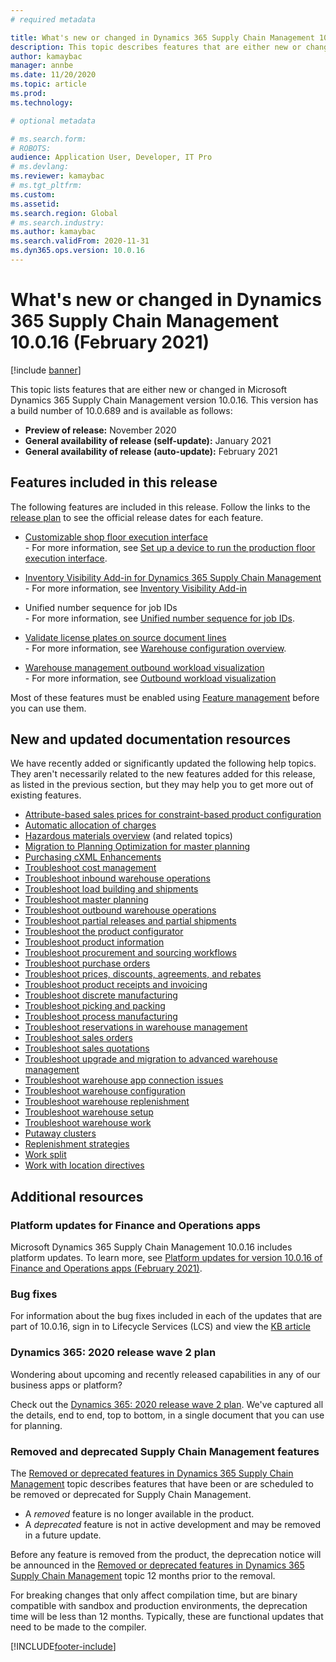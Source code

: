 ```yaml
---
# required metadata

title: What's new or changed in Dynamics 365 Supply Chain Management 10.0.16 (February 2021) 
description: This topic describes features that are either new or changed in Dynamics 365 Supply Chain Management 10.0.16. 
author: kamaybac
manager: annbe
ms.date: 11/20/2020
ms.topic: article
ms.prod: 
ms.technology: 

# optional metadata

# ms.search.form: 
# ROBOTS: 
audience: Application User, Developer, IT Pro
# ms.devlang: 
ms.reviewer: kamaybac
# ms.tgt_pltfrm: 
ms.custom: 
ms.assetid: 
ms.search.region: Global
# ms.search.industry: 
ms.author: kamaybac
ms.search.validFrom: 2020-11-31 
ms.dyn365.ops.version: 10.0.16
---
```


# What's new or changed in Dynamics 365 Supply Chain Management 10.0.16 (February 2021)

[!include [banner](../includes/banner.md)]

This topic lists features that are either new or changed in Microsoft Dynamics 365 Supply Chain Management version 10.0.16. This version has a build number of 10.0.689 and is available as follows:

- **Preview of release:** November 2020
- **General availability of release (self-update):** January 2021
- **General availability of release (auto-update):** February 2021

## Features included in this release

The following features are included in this release. Follow the links to the [release plan](https://docs.microsoft.com/dynamics365-release-plan/2020wave2/finance-operations/dynamics365-supply-chain-management/planned-features) to see the official release dates for each feature.

- [Customizable shop floor execution interface](https://docs.microsoft.com/dynamics365-release-plan/2020wave2/finance-operations/dynamics365-supply-chain-management/customizable-shop-floor-execution-interface)<br> - For more information, see [Set up a device to run the production floor execution interface](../production-control/production-floor-execution-setup.md).

- [Inventory Visibility Add-in for Dynamics 365 Supply Chain Management](https://docs.microsoft.com/dynamics365-release-plan/2020wave2/finance-operations/dynamics365-supply-chain-management/inventory-visibility-add-in-dynamics-365-supply-chain-management-preview)<br> - For more information, see [Inventory Visibility Add-in](../inventory/inventory-visibility.md)

- Unified number sequence for job IDs<br> - For more information, see [Unified number sequence for job IDs](../production-control/unified-job-ids.md).

- [Validate license plates on source document lines](https://docs.microsoft.com/dynamics365-release-plan/2020wave2/finance-operations/dynamics365-supply-chain-management/validate-license-plates-source-document-lines)<br> - For more information, see [Warehouse configuration overview](../warehousing/warehouse-configuration.md).

- [Warehouse management outbound workload visualization](https://docs.microsoft.com/dynamics365-release-plan/2020wave2/finance-operations/dynamics365-supply-chain-management/warehouse-management--workload-visualization)<br> - For more information, see [Outbound workload visualization](../warehousing/outbound-workload-visualization.md)

Most of these features must be enabled using [Feature management](../../fin-ops-core/fin-ops/get-started/feature-management/feature-management-overview.md) before you can use them.

## New and updated documentation resources

We have recently added or significantly updated the following help topics. They aren't necessarily related to the new features added for this release, as listed in the previous section, but they may help you to get more out of existing features.

- [Attribute-based sales prices for constraint-based product configuration](../pim/attribute-based-product-configurator.md)
- [Automatic allocation of charges](../procurement/automatic-charges-allocation.md)
- [Hazardous materials overview](../pim/hazmat-overview.md) (and related topics)
- [Migration to Planning Optimization for master planning](../master-planning/new-master-planning-engine.md)
- [Purchasing cXML Enhancements](../procurement/purchasing-cxml-enhancements.md)
- [Troubleshoot cost management](../cost-management/troubleshoot-costmanagement.md)
- [Troubleshoot inbound warehouse operations](../warehousing/troubleshoot-warehouse-inbound.md)
- [Troubleshoot load building and shipments](../warehousing/troubleshoot-warehouse-loads-shipments.md)
- [Troubleshoot master planning](../master-planning/troubleshoot-masterplanning.md)
- [Troubleshoot outbound warehouse operations](../warehousing/troubleshoot-warehouse-outbound.md)
- [Troubleshoot partial releases and partial shipments](../warehousing/troubleshoot-warehouse-partial-release-shipment.md)
- [Troubleshoot the product configurator](../pim/troubleshooting-productconfigurator.md)
- [Troubleshoot product information](../pim/troubleshooting-productinformation.md)
- [Troubleshoot procurement and sourcing workflows](../procurement/troubleshoot-procurementworkflows.md)
- [Troubleshoot purchase orders](../procurement/troubleshoot-purchaseorders.md)
- [Troubleshoot prices, discounts, agreements, and rebates](../procurement/troubleshooting-pricediscountagreements.md)
- [Troubleshoot product receipts and invoicing](../procurement/troubleshooting-productreceiptinvoicing.md)
- [Troubleshoot discrete manufacturing](../production-control/troubleshoot-discretemanufacturing.md)
- [Troubleshoot picking and packing](../warehousing/troubleshoot-warehouse-picking-packing.md)
- [Troubleshoot process manufacturing](../production-control/troubleshoot-processmanufacturing.md)
- [Troubleshoot reservations in warehouse management](../warehousing/troubleshoot-warehouse-reservations.md)
- [Troubleshoot sales orders](../sales-marketing/troubleshooting-sales.md)
- [Troubleshoot sales quotations](../sales-marketing/troubleshooting-salesquotation.md)
- [Troubleshoot upgrade and migration to advanced warehouse management](../warehousing/troubleshoot-warehouse-upgrade-migration.md)
- [Troubleshoot warehouse app connection issues](../warehousing/troubleshoot-warehouse-app-connection.md)
- [Troubleshoot warehouse configuration](../warehousing/troubleshoot-warehouse-configuration.md)
- [Troubleshoot warehouse replenishment](../warehousing/troubleshoot-warehouse-replenishment.md)
- [Troubleshoot warehouse setup](../warehousing/troubleshoot-warehouse-setup.md)
- [Troubleshoot warehouse work](../warehousing/troubleshoot-warehouse-work.md)
- [Putaway clusters](../warehousing/putaway-clusters.md)
- [Replenishment strategies](../warehousing/replenishment-strategies.md)
- [Work split](../warehousing/work-split.md)
- [Work with location directives](../warehousing/create-location-directive.md)

## Additional resources

### Platform updates for Finance and Operations apps

Microsoft Dynamics 365 Supply Chain Management 10.0.16 includes platform updates. To learn more, see [Platform updates for version 10.0.16 of Finance and Operations apps (February 2021)](../../fin-ops-core/dev-itpro/get-started/whats-new-platform-updates-10-0-16.md).

### Bug fixes

For information about the bug fixes included in each of the updates that are part of 10.0.16, sign in to Lifecycle Services (LCS) and view the [KB article](https://fix.lcs.dynamics.com/Issue/Details?bugId=528995&dbType=3&qc=267a545fabd24e111868bedc16716f5713a785ed096cdb6209526f41631e41db)

### Dynamics 365: 2020 release wave 2 plan

Wondering about upcoming and recently released capabilities in any of our business apps or platform?

Check out the [Dynamics 365: 2020 release wave 2 plan](https://docs.microsoft.com/dynamics365-release-plan/2020wave2/index). We've captured all the details, end to end, top to bottom, in a single document that you can use for planning.

### Removed and deprecated Supply Chain Management features

The [Removed or deprecated features in Dynamics 365 Supply Chain Management](removed-deprecated-features-scm-updates.md) topic describes features that have been or are scheduled to be removed or deprecated for Supply Chain Management.

- A *removed* feature is no longer available in the product.
- A *deprecated* feature is not in active development and may be removed in a future update.

Before any feature is removed from the product, the deprecation notice will be announced in the [Removed or deprecated features in Dynamics 365 Supply Chain Management](removed-deprecated-features-scm-updates.md) topic 12 months prior to the removal.

For breaking changes that only affect compilation time, but are binary compatible with sandbox and production environments, the deprecation time will be less than 12 months. Typically, these are functional updates that need to be made to the compiler.


[!INCLUDE[footer-include](../../includes/footer-banner.md)]